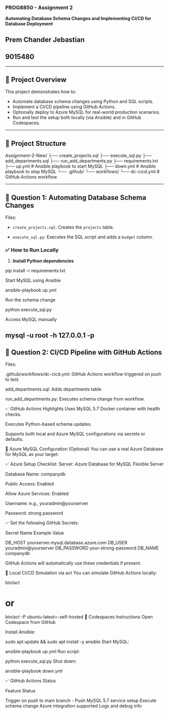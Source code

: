### PROG8850 - Assignment 2  ###

**Automating Database Schema Changes and Implementing CI/CD for Database Deployment**  

## Prem Chander Jebastian ##
## 9015480 ##

---

## 🔹 Project Overview

This project demonstrates how to:
- Automate database schema changes using Python and SQL scripts.
- Implement a CI/CD pipeline using GitHub Actions.
- Optionally deploy to Azure MySQL for real-world production scenarios.
- Run and test the setup both locally (via Ansible) and in GitHub Codespaces.

---

## 🔹 Project Structure

Assignment-2-New/
├── create_projects.sql
├── execute_sql.py
├── add_departments.sql
├── run_add_departments.py
├── requirements.txt
├── up.yml # Ansible playbook to start MySQL
├── down.yml # Ansible playbook to stop MySQL
└── .github/
└── workflows/
└── dc-cicd.yml # GitHub Actions workflow

---

## 🔹 Question 1: Automating Database Schema Changes

Files:
- `create_projects.sql`: Creates the `projects` table.

- `execute_sql.py`: Executes the SQL script and adds a `budget` column.

### ✅ How to Run Locally

1. **Install Python dependencies**

pip install -r requirements.txt

Start MySQL using Ansible

ansible-playbook up.yml

Run the schema change

python execute_sql.py

Access MySQL manually


mysql -u root -h 127.0.0.1 -p
---

## 🔹  Question 2: CI/CD Pipeline with GitHub Actions

Files:

.github/workflows/dc-cicd.yml: GitHub Actions workflow triggered on push to test.

add_departments.sql: Adds departments table.

run_add_departments.py: Executes schema change from workflow.

✅ GitHub Actions Highlights
Uses MySQL 5.7 Docker container with health checks.

Executes Python-based schema updates.

Supports both local and Azure MySQL configurations via secrets or defaults.

🔹 Azure MySQL Configuration (Optional)
You can use a real Azure Database for MySQL as your target:

✅ Azure Setup Checklist:
Server: Azure Database for MySQL Flexible Server

Database Name: companydb

Public Access: Enabled

Allow Azure Services: Enabled

Username: e.g., youradmin@yourserver

Password: strong password

✅ Set the following GitHub Secrets:

Secret Name	Example Value

DB_HOST	yourserver.mysql.database.azure.com
DB_USER	youradmin@yourserver
DB_PASSWORD	your-strong-password
DB_NAME	companydb

GitHub Actions will automatically use these credentials if present.

🔹 Local CI/CD Simulation via act
You can simulate GitHub Actions locally:


bin/act
# or
bin/act -P ubuntu-latest=-self-hosted
🔹 Codespaces Instructions
Open Codespace from GitHub

Install Ansible:


sudo apt update && sudo apt install -y ansible
Start MySQL:


ansible-playbook up.yml
Run script:


python execute_sql.py
Shut down:


ansible-playbook down.yml

✅ GitHub Actions Status

Feature	Status

Trigger on push to main branch - Push
MySQL 5.7 service setup
Execute schema change
Azure integration supported
Logs and debug info 